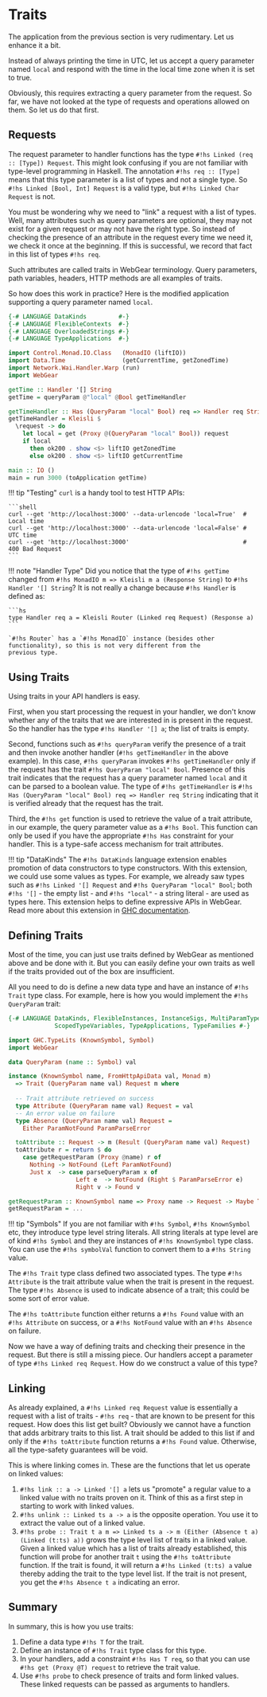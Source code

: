 # Traits
The application from the previous section is very rudimentary. Let us enhance it a bit.

Instead of always printing the time in UTC, let us accept a query parameter named `local` and respond with the
time in the local time zone when it is set to true.

Obviously, this requires extracting a query parameter from the request. So far, we have not looked at the type of
requests and operations allowed on them. So let us do that first.

## Requests
The request parameter to handler functions has the type `#!hs Linked (req :: [Type]) Request`. This might look confusing
if you are not familiar with type-level programming in Haskell. The annotation `#!hs req :: [Type]` means that this type
parameter is a list of types and not a single type. So `#!hs Linked [Bool, Int] Request` is a valid type, but `#!hs
Linked Char Request` is not.

You must be wondering why we need to "link" a request with a list of types. Well, many attributes such as query
parameters are optional, they may not exist for a given request or may not have the right type. So instead of checking
the presence of an attribute in the request every time we need it, we check it once at the beginning. If this is
successful, we record that fact in this list of types `#!hs req`.

Such attributes are called traits in WebGear terminology. Query parameters, path variables, headers, HTTP methods are
all examples of traits.

So how does this work in practice? Here is the modified application supporting a query parameter named `local`.

```hs
{-# LANGUAGE DataKinds         #-}
{-# LANGUAGE FlexibleContexts  #-}
{-# LANGUAGE OverloadedStrings #-}
{-# LANGUAGE TypeApplications  #-}

import Control.Monad.IO.Class   (MonadIO (liftIO))
import Data.Time                (getCurrentTime, getZonedTime)
import Network.Wai.Handler.Warp (run)
import WebGear

getTime :: Handler '[] String
getTime = queryParam @"local" @Bool getTimeHandler

getTimeHandler :: Has (QueryParam "local" Bool) req => Handler req String
getTimeHandler = Kleisli $
  \request -> do
    let local = get (Proxy @(QueryParam "local" Bool)) request
    if local
      then ok200 . show <$> liftIO getZonedTime
      else ok200 . show <$> liftIO getCurrentTime

main :: IO ()
main = run 3000 (toApplication getTime)
```

!!! tip "Testing"
    `curl` is a handy tool to test HTTP APIs:

    ```shell
    curl --get 'http://localhost:3000' --data-urlencode 'local=True'  # Local time
    curl --get 'http://localhost:3000' --data-urlencode 'local=False' # UTC time
    curl --get 'http://localhost:3000'                                # 400 Bad Request
    ```

!!! note "Handler Type"
    Did you notice that the type of `#!hs getTime` changed from `#!hs MonadIO m => Kleisli m a (Response String)` to
    `#!hs Handler '[] String`? It is not really a change because `#!hs Handler` is defined as:

    ```hs
    type Handler req a = Kleisli Router (Linked req Request) (Response a)
    ```

    `#!hs Router` has a `#!hs MonadIO` instance (besides other functionality), so this is not very different from the
    previous type.

## Using Traits
Using traits in your API handlers is easy.

First, when you start processing the request in your handler, we don't know whether any of the traits that we are
interested in is present in the request. So the handler has the type `#!hs Handler '[] a`; the list of traits is empty.

Second, functions such as `#!hs queryParam` verify the presence of a trait and then invoke another handler (`#!hs
getTimeHandler` in the above example). In this case, `#!hs queryParam` invokes `#!hs getTimeHandler` only if the request
has the trait `#!hs QueryParam "local" Bool`. Presence of this trait indicates that the request has a query parameter
named `local` and it can be parsed to a boolean value. The type of `#!hs getTimeHandler` is `#!hs Has (QueryParam
"local" Bool) req => Handler req String` indicating that it is verified already that the request has the trait.

Third, the `#!hs get` function is used to retrieve the value of a trait attribute, in our example, the query parameter
value as a `#!hs Bool`. This function can only be used if you have the appropriate `#!hs Has` constraint for your
handler. This is a type-safe access mechanism for trait attributes.

!!! tip "DataKinds"
    The `#!hs DataKinds` language extension enables promotion of data constructors to type constructors. With this
    extension, we could use some values as types. For example, we already saw types such as `#!hs Linked '[] Request`
    and `#!hs QueryParam "local" Bool`; both `#!hs '[]` - the empty list - and `#!hs "local"` - a string literal - are
    used as types here. This extension helps to define expressive APIs in WebGear. Read more about this extension in
    [GHC documentation](https://downloads.haskell.org/~ghc/8.10.2/docs/html/users_guide/glasgow_exts.html#extension-DataKinds).

## Defining Traits
Most of the time, you can just use traits defined by WebGear as mentioned above and be done with it. But you can easily
define your own traits as well if the traits provided out of the box are insufficient.

All you need to do is define a new data type and have an instance of `#!hs Trait` type class. For example, here is how
you would implement the `#!hs QueryParam` trait:

```hs
{-# LANGUAGE DataKinds, FlexibleInstances, InstanceSigs, MultiParamTypeClasses,
             ScopedTypeVariables, TypeApplications, TypeFamilies #-}

import GHC.TypeLits (KnownSymbol, Symbol)
import WebGear

data QueryParam (name :: Symbol) val

instance (KnownSymbol name, FromHttpApiData val, Monad m)
  => Trait (QueryParam name val) Request m where
  
  -- Trait attribute retrieved on success
  type Attribute (QueryParam name val) Request = val
  -- An error value on failure
  type Absence (QueryParam name val) Request =
    Either ParamNotFound ParamParseError

  toAttribute :: Request -> m (Result (QueryParam name val) Request)
  toAttribute r = return $ do
    case getRequestParam (Proxy @name) r of
      Nothing -> NotFound (Left ParamNotFound)
      Just x  -> case parseQueryParam x of
                   Left e  -> NotFound (Right $ ParamParseError e)
                   Right v -> Found v

getRequestParam :: KnownSymbol name => Proxy name -> Request -> Maybe Text
getRequestParam = ...
```

!!! tip "Symbols"
    If you are not familiar with `#!hs Symbol`, `#!hs KnownSymbol` etc, they introduce type level string literals. All
    string literals at type level are of kind `#!hs Symbol` and they are instances of `#!hs KnownSymbol` type class. You
    can use the `#!hs symbolVal` function to convert them to a `#!hs String` value.

The `#!hs Trait` type class defined two associated types. The type `#!hs Attribute` is the trait attribute value when
the trait is present in the request. The type `#!hs Absence` is used to indicate absence of a trait; this could be some
sort of error value.

The `#!hs toAttribute` function either returns a `#!hs Found` value with an `#!hs Attribute` on success, or a `#!hs
NotFound` value with an `#!hs Absence` on failure.

Now we have a way of defining traits and checking their presence in the request. But there is still a missing piece. Our
handlers accept a parameter of type `#!hs Linked req Request`. How do we construct a value of this type?

## Linking
As already explained, a `#!hs Linked req Request` value is essentially a request with a list of traits - `#!hs req` -
that are known to be present for this request. How does this list get built? Obviously we cannot have a function that
adds arbitrary traits to this list. A trait should be added to this list if and only if the `#!hs toAttribute` function
returns a `#!hs Found` value. Otherwise, all the type-safety guarantees will be void.

This is where linking comes in. These are the functions that let us operate on linked values:

1. `#!hs link :: a -> Linked '[] a` lets us "promote" a regular value to a linked value with no traits proven on
   it. Think of this as a first step in starting to work with linked values.
2. `#!hs unlink :: Linked ts a -> a` is the opposite operation. You use it to extract the value out of a linked value.
3. `#!hs probe :: Trait t a m => Linked ts a -> m (Either (Absence t a) (Linked (t:ts) a))` grows the type level list of
   traits in a linked value. Given a linked value which has a list of traits already established, this function will
   probe for another trait `t` using the `#!hs toAttribute` function. If the trait is found, it will return a `#!hs
   Linked (t:ts) a` value thereby adding the trait to the type level list. If the trait is not present, you get the
   `#!hs Absence t a` indicating an error.

## Summary
In summary, this is how you use traits:

1. Define a data type `#!hs T` for the trait. 
2. Define an instance of `#!hs Trait` type class for this type.
3. In your handlers, add a constraint `#!hs Has T req`, so that you can use `#!hs get (Proxy @T) request` to retrieve the
   trait value.
4. Use `#!hs probe` to check presence of traits and form linked values. These linked requests can be passed as arguments
   to handlers.
